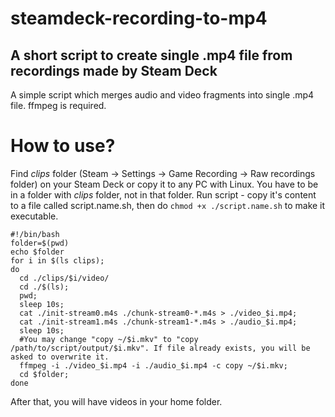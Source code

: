 # steamdeck-recording-to-mp4
## A short script to create single .mp4 file from recordings made by Steam Deck
A simple script which merges audio and video fragments into single .mp4 file. 
ffmpeg is required.

# How to use?
Find *clips* folder (Steam -> Settings -> Game Recording -> Raw recordings folder) on your Steam Deck or copy it to any PC with Linux. You have to be in a folder with *clips* folder, not in that folder.
Run script - copy it's content to a file called script.name.sh, then do ```chmod +x ./script.name.sh``` to make it executable.
```
#!/bin/bash
folder=$(pwd)
echo $folder
for i in $(ls clips);
do
  cd ./clips/$i/video/
  cd ./$(ls);
  pwd;
  sleep 10s;
  cat ./init-stream0.m4s ./chunk-stream0-*.m4s > ./video_$i.mp4;
  cat ./init-stream1.m4s ./chunk-stream1-*.m4s > ./audio_$i.mp4;
  sleep 10s;
  #You may change "copy ~/$i.mkv" to "copy /path/to/script/output/$i.mkv". If file already exists, you will be asked to overwrite it.
  ffmpeg -i ./video_$i.mp4 -i ./audio_$i.mp4 -c copy ~/$i.mkv;
  cd $folder;
done
```
After that, you will have videos in your home folder.
